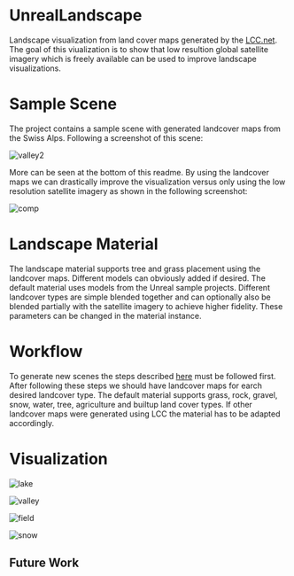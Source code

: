 # UnrealLandscape
Landscape visualization from land cover maps generated by the [LCC.net](https://github.com/bneukom/LCC.net). The goal of this viualization is to show that low resultion global satellite imagery which is freely available can be used to improve landscape visualizations.

# Sample Scene
The project contains a sample scene with generated landcover maps from the Swiss Alps. Following a screenshot of this scene:

![valley2](http://i.imgur.com/o2mMmSl.jpg)

More can be seen at the bottom of this readme. By using the landcover maps we can drastically improve the visualization versus only using the low resolution satellite imagery as shown in the following screenshot:

![comp](http://i.imgur.com/V7X0LfG.jpg)

# Landscape Material

The landscape material supports tree and grass placement using the landcover maps. Different models can obviously added if desired. The default material uses models from the Unreal sample projects. Different landcover types are simple blended together and can optionally also be blended partially with the satellite imagery to achieve higher fidelity. These parameters can be changed in the material instance.

# Workflow
To generate new scenes the steps described [here](https://github.com/bneukom/LCC.net) must be followed first. After following these steps we should have landcover maps for earch desired landcover type. The default material supports grass, rock, gravel, snow, water, tree, agriculture and builtup land cover types. If other landcover maps were generated using LCC the material has to be adapted accordingly.

#

# Visualization

![lake](http://i.imgur.com/NfWtd7T.jpg)

![valley](http://i.imgur.com/me6KWro.jpg)

![field](http://i.imgur.com/WYsyBrb.jpg)

![snow](http://i.imgur.com/rVHfkxn.jpg)

## Future Work
